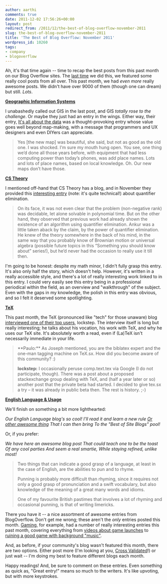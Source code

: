 ```yaml
---
author: aarthi
comments: true
date: 2011-12-02 17:56:26+00:00
layout: post
redirect_from: /2011/12/the-best-of-blog-overflow-november-2011
slug: the-best-of-blog-overflow-november-2011
title: 'The Best of Blog Overflow: November 2011'
wordpress_id: 10260
tags:
- company
- blogoverflow
---
```


Ah, it's that time again -- time to recap the best posts from this past month on our Blog Overflow sites. The [last time](http://blog.stackoverflow.com/2011/11/the-best-of-blog-overflow-october-2011/) we did this, we featured some really cool posts from all over. This past month, we had _even more_ really awesome posts. We didn't have over 9000 of them (though one can dream) but still. _Lots_.

**[Geographic Information Systems](http://gis.blogoverflow.com/)**

I unabashedly called out GIS in the last post, and GIS _totally rose to the challenge_. Or maybe they just had an entry in the wings. Either way, their entry, [It's all about the data](http://gis.blogoverflow.com/2011/11/its-about-the-data/) was a thought-provoking entry whose value goes well beyond map-making, with a message that programmers and UX designers and even DIYers can appreciate.


<blockquote>Yes [the new map] was beautiful, she said, but not as good as the old one. I was shocked. I’m sure my mouth hung open. You see, one thing we’d done all those years before, with equipment that had less computing power than today’s phones, was add place names. Lots and lots of place names, based on local knowledge. Oh. Our new maps don’t have those.</blockquote>


**[CS Theory](http://cstheory.blogoverflow.com/)**

I mentioned off-hand that CS Theory has a blog, and in November they provided this [interesting entry](http://cstheory.blogoverflow.com/2011/11/something-you-should-know-about-quantifier-elimination-part-i/) (note: it's quite technical!) about quantifier elimination.


<blockquote>On its face, it was not even clear that the problem (non-negative rank) was decidable, let alone solvable in polynomial time. But on the other hand, they observed that previous work had already shown the existence of an algorithm using quantifier elimination. Ankur was a little taken aback by the claim, by the power of quantifier elimination. He knew of the theory somewhere in the back of his mind, in the same way that you probably know of Brownian motion or universal algebra (possible future topics in this “Something you should know about” series!), but he’d never had the occasion to really use it till then.</blockquote>


I'm going to be honest: despite my math minor, I didn't fully grasp this entry. It's also only half the story, which doesn't help. However, it's written in a really accessible style, and there's a lot of really interesting work linked to in this entry. I could very easily see this entry being in a professional periodical within the field, as an overview and "walkthrough" of the subject. Even with the gaps in my knowledge, the polish in this entry was obvious, and so I felt it deserved some spotlighting.

**[TeX](http://tex.blogoverflow.com/)**

This past month, the TeX (pronounced like "tech" for those unaware) blog [interviewed one of their top users](http://tex.blogoverflow.com/2011/11/textalk-an-interview-with-lockstep/), lockstep. The interview itself is long but really interesting; he talks about his vocation, his work with TeX, and why he uses our TeX site. It's absolutely worth a read, even if (La)TeX isn't necessarily immediate in your life.


<blockquote>**Paulo:** As Joseph mentioned, you are the biblatex expert and the one-man tagging machine on TeX.sx. How did you become aware of this community? :)

**lockstep:** I occasionally peruse comp.text.tex via Google (I do not participate, though). There was a post about a proposed stackexchange group dealing with TeX, and (half a year later or so) another post that the private beta had started. I decided to give tex.sx a try – it was already in public beta then. The rest is history. ;-)</blockquote>


**[English Language & Usage](http://english.blogoverflow.com/)**

We'll finish on something a bit more lighthearted:

_Our English Language blog's so cool!
I'll read it and learn a new rule
[Or other awesome thing](http://english.blogoverflow.com/2011/11/the-basics-of-limerick-composition/)
That I can then bring
To the "Best of Site Blogs" pool!_

Or, if you prefer:

_We have here an awesome blog post
That could teach one to be the toast
Of any cool parties
And seem a real smartie,
While staying refined, unlike most!_


<blockquote>Two things that can indicate a good grasp of a language, at least in the case of English, are the abilities to pun and to rhyme.

Punning is probably more difficult than rhyming, since it requires not only a good grasp of pronunciation and a swift vocabulary, but also knowledge of the meaning of a great many words and idioms.

One of my favourite British pastimes that involves a lot of rhyming and occasional punning, is that of writing limericks.</blockquote>


There you have it -- a nice assortment of awesome entries from BlogOverflow. Don't get me wrong; these aren't the _only_ entries posted this month. [Gaming](http://blog.gaming.stackexchange.com/), for example, had a number of really interesting entries this past month, covering everything from [videos about game launches](http://blog.gaming.stackexchange.com/2011/11/its-skyrim-time/) to [ruining a good game with background "music"](http://blog.gaming.stackexchange.com/2011/11/scoregasm/).

And, as before, if your community's blog wasn't featured this month, there are two options. Either post more (I'm looking at you, [Cross Validated](http://stats.blogoverflow.com/)!) or just wait -- I'm doing my best to feature different blogs each month.

Happy readings! And, be sure to comment on these entries. Even something as quick as, "Great entry!" means so much to the writers. It's like upvoting, but with more keystrokes.
